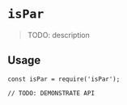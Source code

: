 # `isPar`

> TODO: description

## Usage

```
const isPar = require('isPar');

// TODO: DEMONSTRATE API
```
